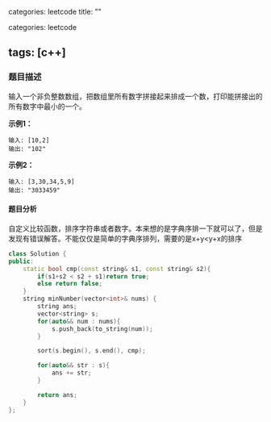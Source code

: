 categories: leetcode
title: ""

categories: leetcode

tags: [c++]
---
### 题目描述

输入一个非负整数数组，把数组里所有数字拼接起来排成一个数，打印能拼接出的所有数字中最小的一个。

**示例1：**

~~~
输入: [10,2]
输出: "102"
~~~

**示例2：**

~~~
输入: [3,30,34,5,9]
输出: "3033459"
~~~

#### 题目分析

自定义比较函数，排序字符串或者数字。本来想的是字典序排一下就可以了，但是发现有错误解答。不能仅仅是简单的字典序排列，需要的是x+y<y+x的排序

~~~c++
class Solution {
public:
    static bool cmp(const string& s1, const string& s2){
        if(s1+s2 < s2 + s1)return true;
        else return false;
    }
    string minNumber(vector<int>& nums) {
        string ans;
        vector<string> s;
        for(auto&& num : nums){
            s.push_back(to_string(num));
        }

        sort(s.begin(), s.end(), cmp);

        for(auto&& str : s){
            ans += str;
        }

        return ans;
    }
};
~~~

